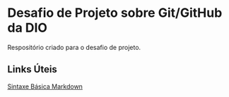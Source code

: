 # Desafio de Projeto sobre Git/GitHub da DIO
Respositório criado para o desafio de projeto.

## Links Úteis
[Sintaxe Básica Markdown](https://www.markdownguide.org/basic-syntax)
